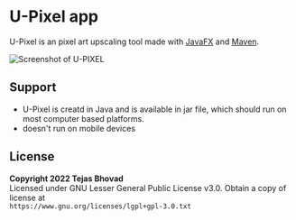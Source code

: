 # U-Pixel app

U-Pixel is an pixel art upscaling tool made with [JavaFX](https://openjfx.io/) and [Maven](https://maven.apache.org/).

![Screenshot of U-PIXEL](https://i.postimg.cc/nhkH15DV/ss.png)

## Support

- U-Pixel is creatd in Java and is available in jar file, which should run on most computer based platforms.
- doesn't run on mobile devices

## License

**Copyright 2022 Tejas Bhovad**
<br>
Licensed under GNU Lesser General Public License v3.0. Obtain a copy of license at  <br>
`https://www.gnu.org/licenses/lgpl+gpl-3.0.txt`
